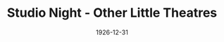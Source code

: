---
title: Studio Night - Other Little Theatres
date: 1926-12-31
approx_date: year
closing_date:
layout: productions
playbill:
Theatre: Theatre Jacksonville
cast:
- Speaker: Mrs. E.R. Hoyt
---
